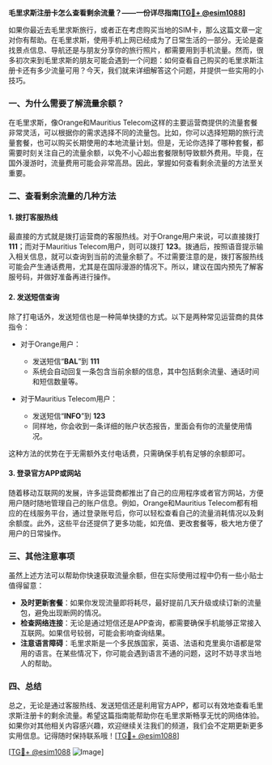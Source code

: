 **毛里求斯注册卡怎么查看剩余流量？——一份详尽指南[[TG💪+ @esim1088](https://t.me/s/esim1088)]**

如果你最近去毛里求斯旅行，或者正在考虑购买当地的SIM卡，那么这篇文章一定对你有帮助。在毛里求斯，使用手机上网已经成为了日常生活的一部分。无论是查找景点信息、导航还是与朋友分享你的旅行照片，都需要用到手机流量。然而，很多初次来到毛里求斯的朋友可能会遇到一个问题：如何查看自己购买的毛里求斯注册卡还有多少流量可用？今天，我们就来详细解答这个问题，并提供一些实用的小技巧。

### 一、为什么需要了解流量余额？

在毛里求斯，像Orange和Mauritius Telecom这样的主要运营商提供的流量套餐非常灵活，可以根据你的需求选择不同的流量包。比如，你可以选择短期的旅行流量套餐，也可以购买长期使用的本地流量计划。但是，无论你选择了哪种套餐，都需要时刻关注自己的流量余额，以免不小心超出套餐限制导致额外费用。毕竟，在国外漫游时，流量费用可能会非常高昂。因此，掌握如何查看剩余流量的方法至关重要。

### 二、查看剩余流量的几种方法

#### 1. 拨打客服热线
最直接的方式就是拨打运营商的客服热线。对于Orange用户来说，可以直接拨打 **111**；而对于Mauritius Telecom用户，则可以拨打 **123**。拨通后，按照语音提示输入相关信息，就可以查询到当前的流量余额了。不过需要注意的是，拨打客服热线可能会产生通话费用，尤其是在国际漫游的情况下。所以，建议在国内预先了解客服号码，并做好准备再进行操作。

#### 2. 发送短信查询
除了打电话外，发送短信也是一种简单快捷的方式。以下是两种常见运营商的具体指令：

- 对于Orange用户：
  - 发送短信“**BAL**”到 **111**
  - 系统会自动回复一条包含当前余额的信息，其中包括剩余流量、通话时间和短信数量等。
  
- 对于Mauritius Telecom用户：
  - 发送短信“**INFO**”到 **123**
  - 同样地，你会收到一条详细的账户状态报告，里面会有你的流量使用情况。

这种方法的优势在于无需额外支付电话费，只需确保手机有足够的余额即可。

#### 3. 登录官方APP或网站
随着移动互联网的发展，许多运营商都推出了自己的应用程序或者官方网站，方便用户随时随地管理自己的账户信息。例如，Orange和Mauritius Telecom都有相应的在线服务平台，通过登录账号后，你可以轻松查看自己的流量消耗情况以及剩余额度。此外，这些平台还提供了更多功能，如充值、更改套餐等，极大地方便了用户的日常操作。

### 三、其他注意事项

虽然上述方法可以帮助你快速获取流量余额，但在实际使用过程中仍有一些小贴士值得留意：

- **及时更新套餐**：如果你发现流量即将耗尽，最好提前几天升级或续订新的流量包，避免出现断网的情况。
- **检查网络连接**：无论是通过短信还是APP查询，都需要确保手机能够正常接入互联网。如果信号较弱，可能会影响查询结果。
- **注意语言障碍**：毛里求斯是一个多民族国家，英语、法语和克里奥尔语都是常用的语言。在某些情况下，你可能会遇到语言不通的问题，这时不妨寻求当地人的帮助。

### 四、总结

总之，无论是通过客服热线、发送短信还是利用官方APP，都可以有效地查看毛里求斯注册卡的剩余流量。希望这篇指南能帮助你在毛里求斯畅享无忧的网络体验。如果你对其他相关内容感兴趣，欢迎继续关注我们的频道，我们会不定期更新更多实用信息。记得随时保持联系哦！[[TG💪+ @esim1088](https://t.me/s/esim1088)]

[[TG💪+ @esim1088](https://t.me/s/esim1088) ![Image](https://i.postimg.cc/4NQfJmqS/Snipaste-2025-05-13-00-14-12.png)]